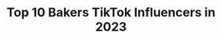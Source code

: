 ---
title: Top 10 Bakers TikTok Influencers in 2023
description: >-
  Find top bakers TikTok influencers in 2023. Most popular hashtags: #duet #foryou #fyp #greenscreen.
platform: TikTok
hits: 1523
text_top: See the top-rated TikTok accounts on inBeat.
text_bottom: Our platform holds 1523 TikTok influencers like this for you to pitch.
profiles:
  - username: "itz_emfc"
    fullname: >-
      Erica
    bio: >-
      Nerd 🕹 Baker🎂 Bookworm📚 Wildflower🌷 MOD for GoalHitters📶
    location: "United States"
    followers: 6089
    engagement: 1983
    commentsToLikes: 0.194257
    id: ckavl0racu4oa0j23pa7g4z1c
    verified: false
    hashtags: "#positivity, #duet, #goalhitters, #momsoftiktok"
  - username: "bakewithluce"
    fullname: >-
      Cake artist, Guernsey
    bio: >-
      Baker😋Caker😜Biz Owner😎 Imma share a little JOY on here too 😜🙌🏽 📍Guernsey
    location: "United Kingdom"
    followers: 3928
    engagement: 1942
    commentsToLikes: 0.113881
    id: ckbf4wdtftn4b0j23p7selnuj
    verified: false
    hashtags: "#cakesoftiktok, #handpainted, #realisticcakes, #oreolover"
  - username: "elijah.garcia661"
    fullname: >-
      Elijah G. 
    bio: >-
      Follow my insta Imma visual learner Bakersfield California 🇲🇽🔥 Jalisco 🇲🇽
    location: "United States"
    followers: 93400
    engagement: 2752
    commentsToLikes: 0.037500
    id: ckb9gmuqu5rr70j23wtck7551
    verified: false
    hashtags: "#baile, #greenscreenvideo, #mexican, #razrfit"
  - username: "krazybeautiful2"
    fullname: >-
      krazybeautiful
    bio: >-
      P.O Box 3182 Bakersfield Ca 93385 BFF@goshdangitjenne cash app Krazybeautiful2
    location: "United States"
    followers: 604600
    engagement: 1707
    commentsToLikes: 0.025889
    id: ck9eulavped4f0j782a5uqktj
    verified: false
    hashtags: "#family, #spreadsmiles, #duet, #spread"
  - username: "iizzyy.rios"
    fullname: >-
      izzy
    bio: >-
      bakersfield, ca snap : princesss_izzy follow my insta ! 💞
    location: "United States"
    followers: 60800
    engagement: 2333
    commentsToLikes: 0.026511
    id: ckcjcjts39klx0j23gl7ypgrx
    verified: false
    hashtags: "#foryou, #fyp, #freezeframephoto, #greenscreen"
  - username: "ms.mel_cee"
    fullname: >-
      ms.mel_cee
    bio: >-
      🇵🇷 🇭🇳 $onelovemc PO Box 11283 Bakersfield, CA 93389 Positive vibes 🙏🏼
    location: "United States"
    followers: 85600
    engagement: 1399
    commentsToLikes: 0.087440
    id: cka0kui0ao6zf0i78vkk5rt5t
    verified: false
    hashtags: "#yougotthis, #acrylicpour, #joke, #showupshowoff"
  - username: "sillywillymiaa"
    fullname: >-
      Mia
    bio: >-
      bakersfield ca
    location: "United States"
    followers: 43300
    engagement: 2485
    commentsToLikes: 0.023678
    id: cka6iga5uqn1g0i78a9qoha65
    verified: false
    hashtags: "#duet, #greenscreen, #colorcustomizer, #greenscreenvideo"
  - username: "thebaileybakery"
    fullname: >-
      The Bailey Bakery 
    bio: >-
      Baker and cookie decorator.
    location: "United States"
    followers: 5400000
    engagement: 2284
    commentsToLikes: 0.006015
    id: ck83zpkmh1vxv0j78sv3n9k8v
    verified: true
    hashtags: "#foryou, #decoratedcookies, #halloween2020, #fashionnova"
  - username: "courtney_blyton98"
    fullname: >-
      courtney_blyton
    bio: >-
      Ariana grande fan since 𝟤𝟢𝟣𝟤 (𝟣𝟧/𝟫/𝟣𝟫) i saw Ariana BAKER🧁
    location: "United Kingdom"
    followers: 3504
    engagement: 2292
    commentsToLikes: 0.055242
    id: ckb1d4xyt1zor0j23ywjxdw9e
    verified: false
    hashtags: "#grande, #fangirl, #foryou, #ag6"
  - username: "slimeslat"
    fullname: >-
      andrew
    bio: >-
      😀Hannah baker fan account😀😀😀.
    location: "United States"
    followers: 9428
    engagement: 1550
    commentsToLikes: 0.089843
    id: ck9tu7j1yjtvf0j78o02hokt1
    verified: false
    hashtags: "#raceday, #foryou, #crosscountry, #uber"
---